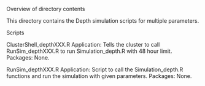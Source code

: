 Overview of directory contents

This directory contains the Depth simulation scripts for multiple parameters. 

Scripts

ClusterShell_depthXXX.R
Application: Tells the cluster to call RunSim_depthXXX.R to run Simulation_depth.R with 48 hour limit.
Packages: None.

RunSim_depthXXX.R
Application: Script to call the Simulation_depth.R functions and run the simulation with given parameters.
Packages: None.
 